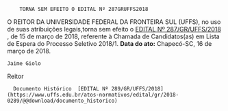         TORNA SEM EFEITO O EDITAL Nº 287GRUFFS2018  

 O REITOR DA UNIVERSIDADE FEDERAL DA FRONTEIRA SUL (UFFS), no uso de suas atribuições legais,torna sem efeito o [EDITAL Nº 287/GR/UFFS/2018](https://www.uffs.edu.br/atos-normativos/edital/gr/2018-0287)  , de 15 de março de 2018, referente à Chamada de Candidatos(as) em Lista de Espera do Processo Seletivo 2018/1.      **Data do ato:** Chapecó-SC, 16 de março de 2018.   
 

    Jaime Giolo   
 Reitor 

      Documento Histórico  [EDITAL Nº 289/GR/UFFS/2018](https://www.uffs.edu.br/atos-normativos/edital/gr/2018-0289/@@download/documento_historico)     
      